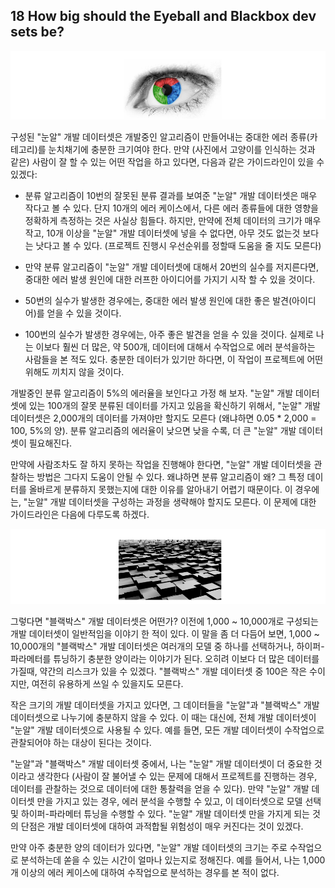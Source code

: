 ## 18 How big should the Eyeball and Blackbox dev sets be?

<div style="text-align=center">
  <img src="../img/17_1.PNG"/>
</div>

구성된 "눈알" 개발 데이터셋은 개발중인 알고리즘이 만들어내는 중대한 에러 종류(카테고리)를 눈치채기에 충분한 크기여야 한다. 만약 (사진에서 고양이를 인식하는 것과 같은) 사람이 잘 할 수 있는 어떤 작업을 하고 있다면, 다음과 같은 가이드라인이 있을 수 있겠다:

- 분류 알고리즘이 10번의 잘못된 분류 결과를 보여준 "눈알" 개발 데이터셋은 매우 작다고 볼 수 있다. 단지 10개의 에러 케이스에서, 다른 에러 종류들에 대한 영향을 정확하게 측정하는 것은 사실상 힘들다. 하지만, 만약에 전체 데이터의 크기가 매우 작고, 10개 이상을 "눈알" 개발 데이터셋에 넣을 수 없다면, 아무 것도 없는것 보다는 낫다고 볼 수 있다. (프로젝트 진행시 우선순위를 정할때 도움을 줄 지도 모른다)

- 만약 분류 알고리즘이 "눈알" 개발 데이터셋에 대해서 20번의 실수를 저지른다면, 중대한 에러 발생 원인에 대한 러프한 아이디어를 가지기 시작 할 수 있을 것이다.

- 50번의 실수가 발생한 경우에는, 중대한 에러 발생 원인에 대한 좋은 발견(아이디어)를 얻을 수 있을 것이다.

- 100번의 실수가 발생한 경우에는, 아주 좋은 발견을 얻을 수 있을 것이다. 실제로 나는 이보다 훨씬 더 많은, 약 500개, 데이터에 대해서 수작업으로 에러 분석을하는 사람들을 본 적도 있다. 충분한 데이터가 있기만 하다면, 이 작업이 프로젝트에 어떤 위해도 끼치지 않을 것이다. 

개발중인 분류 알고리즘이 5%의 에러율을 보인다고 가정 해 보자. "눈알" 개발 데이터셋에 있는 100개의 잘못 분류된 데이터를 가지고 있음을 확신하기 위해서, "눈알" 개발 데이터셋은 2,000개의 데이터를 가져야만 할지도 모른다 (왜냐하면 0.05 * 2,000 = 100, 5%의 양). 분류 알고리즘의 에러율이 낮으면 낮을 수록, 더 큰 "눈알" 개발 데이터셋이 필요해진다. 

만약에 사람조차도 잘 하지 못하는 작업을 진행해야 한다면, "눈알" 개발 데이터셋을 관찰하는 방법은 그다지 도움이 안될 수 있다. 왜냐하면 분류 알고리즘이 왜? 그 특정 데이터를 올바르게 분류하지 못했는지에 대한 이유를 알아내기 어렵기 때문이다. 이 경우에는, "눈알" 개발 데이터셋을 구성하는 과정을 생략해야 할지도 모른다. 이 문제에 대한 가이드라인은 다음에 다루도록 하겠다.

<div style="text-align=center">
  <img src="../img/17_2.PNG"/>
</div>

그렇다면 "블랙박스" 개발 데이터셋은 어떤가? 이전에 1,000 ~ 10,000개로 구성되는 개발 데이터셋이 일반적임을 이야기 한 적이 있다. 이 말을 좀 더 다듬어 보면, 1,000 ~ 10,000개의 "블랙박스" 개발 데이터셋은 여러개의 모델 중 하나를 선택하거나, 하이퍼-파라메터를 튜닝하기 충분한 양이라는 이야기가 된다. 오히려 이보다 더 많은 데이터를 가질때, 약간의 리스크가 있을 수 있겠다. "블랙박스" 개발 데이터셋 중 100은 작은 수이지만, 여전히 유용하게 쓰일 수 있을지도 모른다.

작은 크기의 개발 데이터셋을 가지고 있다면, 그 데이터들을 "눈알"과 "블랙박스" 개발 데이터셋으로 나누기에 충분하지 않을 수 있다. 이 때는 대신에, 전체 개발 데이터셋이 "눈알" 개발 데이터셋으로 사용될 수 있다. 예를 들면, 모든 개발 데이터셋이 수작업으로 관찰되어야 하는 대상이 된다는 것이다.

"눈알"과 "블랙박스" 개발 데이터셋 중에서, 나는 "눈알" 개발 데이터셋이 더 중요한 것이라고 생각한다 (사람이 잘 불어낼 수 있는 문제에 대해서 프로젝트를 진행하는 경우, 데이터를 관찰하는 것으로 데이터에 대한 통찰력을 얻을 수 있다). 만약 "눈알" 개발 데이터셋 만을 가지고 있는 경우, 에러 분석을 수행할 수 있고, 이 데이터셋으로 모델 선택 및 하이퍼-파라메터 튜닝을 수행할 수 있다. "눈알" 개발 데이터셋 만을 가지게 되는 것의 단점은 개발 데이터셋에 대하여 과적합될 위험성이 매우 커진다는 것이 있겠다. 

만약 아주 충분한 양의 데이터가 있다면, "눈알" 개발 데이터셋의 크기는 주로 수작업으로 분석하는데 쏟을 수 있는 시간이 얼마나 있는지로 정해진다. 예를 들어서, 나는 1,000개 이상의 에러 케이스에 대하여 수작업으로 분석하는 경우를 본 적이 없다.